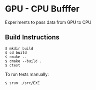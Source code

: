 GPU - CPU Bufffer
=================

Experiments to pass data from GPU to CPU

Build Instructions
------------------
```
$ mkdir build
$ cd build
$ cmake ..
$ cmake --build .
$ ctest
```

To run tests manually:
```
$ srun ./src/EXE
```

